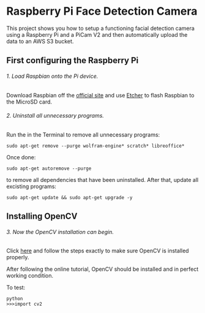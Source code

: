 # Raspberry Pi Face Detection Camera
This project shows you how to setup a functioning facial detection camera using a Raspberry Pi and a PiCam V2 and then automatically upload the data to an AWS S3 bucket.


## First configuring the Raspberry Pi
###### 1. Load Raspbian onto the Pi device.
Download Raspbian off the [official site](https://www.raspberrypi.org/downloads/) and use [Etcher](https://www.balena.io/etcher/) to flash Raspbian to the MicroSD card.

###### 2. Uninstall all unnecessary programs.
Run the in the Terminal to remove all unnecessary programs:
```
sudo apt-get remove --purge wolfram-engine* scratch* libreoffice*
```
Once done:
```
sudo apt-get autoremove --purge
```
to remove all dependencies that have been uninstalled. After that, update all excisting programs:
```
sudo apt-get update && sudo apt-get upgrade -y
```

## Installing OpenCV
###### 3. Now the OpenCV installation can begin.
Click [here](https://www.pyimagesearch.com/2017/09/04/raspbian-stretch-install-opencv-3-python-on-your-raspberry-pi/) and follow the steps exactly to make sure OpenCV is installed properly.

After following the online tutorial, OpenCV should be installed and in perfect working condition.

To test:
```
python
>>>import cv2
```
